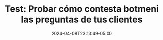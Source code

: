 ---
weight: 1410
title: "Test: Probar cómo contesta botmeni las preguntas de tus clientes"
description: "Test: Probar cómo contesta botmeni las preguntas de tus clientes"
icon: "category"
color: "primary"
date: "2024-04-08T23:13:49-05:00"
lastmod: "2024-04-08T23:13:49-05:00"
draft: false
toc: true
---